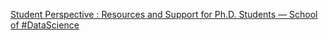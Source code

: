 [Student Perspective : Resources and Support for Ph.D. Students — School of #DataScience](https://qi.tc/qi/112465)